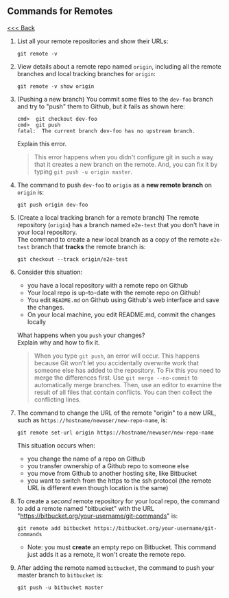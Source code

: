 ## Commands for Remotes

[<<< Back](README.md)

1. List all your remote repositories and show their URLs:
   ```
   git remote -v
   ```


2. View details about a remote repo named `origin`, including all the remote branches and local tracking branches for `origin`:
   ```
   git remote -v show origin
   ```


3. (Pushing a new branch) You commit some files to the `dev-foo` branch and try to "push" them to Github, but it fails as shown here:

   ```
   cmd>  git checkout dev-foo
   cmd>  git push
   fatal:  The current branch dev-foo has no upstream branch. 
   ```
   Explain this error.
   > This error happens when you didn't configure git in such a way that it creates a new branch on the remote.
   > And, you can fix it by typing `git push -u origin master`.
   

4. The command to push `dev-foo` to `origin` as a **new remote branch** on `origin` is:
   ```
   git push origin dev-foo
   ```
   

5. (Create a local tracking branch for a remote branch) The remote repository (`origin`) has a branch named `e2e-test` that you don't have in your local repository.   
   The command to create a new local branch as a copy of the remote `e2e-test` branch that **tracks** the remote branch is:
   ```
   git checkout --track origin/e2e-test
   ```


6. Consider this situation:
   - you have a local repository with a remote repo on Github
   - Your local repo is up-to-date with the remote repo on Github!
   - You edit `README.md` on Github using Github's web interface and save the changes.
   - On your local machine, you edit README.md, commit the changes locally
   
   What happens when you `push` your changes?    
   Explain why and how to fix it.
   > When you type `git push`, an error will occur. This happens because Git won't let you accidentally overwrite work that someone else has added to the repository. 
   > To Fix this you need to merge the differences first. Use `git merge --no-commit` to automatically merge branches. 
   > Then, use an editor to examine the result of all files that contain conflicts. You can then collect the conflicting lines.
   

7. The command to change the URL of the remote "origin" to a new URL, such as `https://hostname/newuser/new-repo-name`, is:
   ```
   git remote set-url origin https://hostname/newuser/new-repo-name
   ```
   This situation occurs when:
   - you change the name of a repo on Github
   - you transfer ownership of a Github repo to someone else
   - you move from Github to another hosting site, like Bitbucket
   - you want to switch from the https to the ssh protocol (the remote URL is different even though location is the same)    


8. To create a *second* remote repository for your local repo, the command to add a remote named "bitbucket" with the URL "https://bitbucket.org/your-username/git-commands" is:
   ```
   git remote add bitbucket https://bitbucket.org/your-username/git-commands
   ```
   - Note: you must **create** an empty repo on Bitbucket. This command just adds it as a remote, it won't create the remote repo.
   

9. After adding the remote named `bitbucket`, the command to push your master branch to `bitbucket` is:
   ```
   git push -u bitbucket master 
   ```

